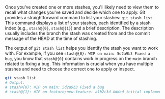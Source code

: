 Once you've created one or more stashes, you'll likely need to view them to recall what changes you've saved and decide which one to apply. Git provides a straightforward command to list your stashes: `git stash list`. This command displays a list of your stashes, each identified by a stash index (e.g., `stash@{0}`, `stash@{1}`) and a brief description. The description usually includes the branch the stash was created from and the commit message of the HEAD at the time of stashing.

The output of `git stash list` helps you identify the stash you want to work with. For example, if you see `stash@{0}: WIP on main: 5d2a9b3 Fixed a bug`, you know that `stash@{0}` contains work in progress on the `main` branch related to fixing a bug. This information is crucial when you have multiple stashes and need to choose the correct one to apply or inspect.

```bash
git stash list
# Output:
# stash@{0}: WIP on main: 5d2a9b3 Fixed a bug
# stash@{1}: WIP on feature/new-feature: a1b2c3d Added initial implementation
```